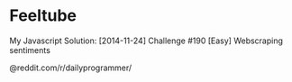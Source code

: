 Feeltube
========

My Javascript Solution: [2014-11-24] Challenge #190 [Easy] Webscraping sentiments 

@reddit.com/r/dailyprogrammer/
